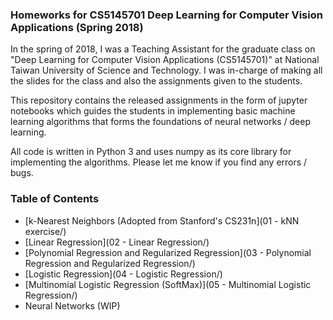 ### Homeworks for CS5145701 Deep Learning for Computer Vision Applications (Spring 2018)

In the spring of 2018, I was a Teaching Assistant for the graduate class on "Deep Learning for Computer Vision Applications (CS5145701)" at National Taiwan University of Science and Technology. I was in-charge of making all the slides for the class and also the assignments given to the students. 

This repository contains the released assignments in the form of jupyter notebooks which guides the students in implementing basic machine learning algorithms that forms the foundations of neural networks / deep learning.

All code is written in Python 3 and uses numpy as its core library for implementing the algorithms. Please let me know if you find any errors / bugs.

### Table of Contents
- [k-Nearest Neighbors (Adopted from Stanford's CS231n](01 - kNN exercise/)
- [Linear Regression](02 - Linear Regression/)
- [Polynomial Regression and Regularized Regression](03 - Polynomial Regression and Regularized Regression/)
- [Logistic Regression](04 - Logistic Regression/)
- [Multinomial Logistic Regression (SoftMax)](05 - Multinomial Logistic Regression/)
- Neural Networks (WIP)
